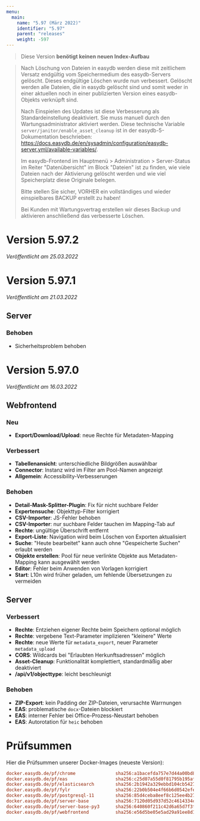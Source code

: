 ```yaml
---
menu:
  main:
    name: "5.97 (März 2022)"
    identifier: "5.97"
    parent: "releases"
    weight: -597
---
```


> Diese Version **benötigt keinen neuen Index-Aufbau**

> Nach Löschung von Dateien in easydb werden diese mit zeitlichem Versatz endgültig vom Speichermedium des easydb-Servers gelöscht. Dieses endgültige Löschen wurde nun verbessert. Gelöscht werden alle Dateien, die in easydb gelöscht sind und somit weder in einer aktuellen noch in einer publizierten Version eines easydb-Objekts verknüpft sind.
>
> Nach Einspielen des Updates ist diese Verbesserung als Standardeinstellung deaktiviert. Sie muss manuell durch den Wartungsadministrator aktiviert werden. Diese technische Variable `server/janitor/enable_asset_cleanup` ist in der easydb-5-Dokumentation beschrieben: https://docs.easydb.de/en/sysadmin/configuration/easydb-server.yml/available-variables/.
>
> Im easydb-Frontend im Hauptmenü > Administration > Server-Status im Reiter "Datenübersicht" im Block "Dateien" ist zu finden, wie viele Dateien nach der Aktivierung gelöscht werden und wie viel Speicherplatz diese Originale belegen.
>
> Bitte stellen Sie sicher, VORHER ein vollständiges und wieder einspielbares BACKUP erstellt zu haben!
>
> Bei Kunden mit Wartungsvertrag erstellen wir dieses Backup und aktivieren anschließend das verbesserte Löschen.

# Version 5.97.2

*Veröffentlicht am 25.03.2022*

# Version 5.97.1

*Veröffentlicht am 21.03.2022*

## Server

### Behoben
* Sicherheitsproblem behoben

# Version 5.97.0

*Veröffentlicht am 16.03.2022*

## Webfrontend

### Neu
* **Export/Download/Upload**: neue Rechte für Metadaten-Mapping

### Verbessert
* **Tabellenansicht**: unterschiedliche Bildgrößen auswählbar
* **Connector**: Instanz wird im Filter am Pool-Namen angezeigt
* **Allgemein**: Accessibility-Verbesserungen

### Behoben
* **Detail-Mask-Splitter-Plugin**: Fix für nicht suchbare Felder
* **Expertensuche**: Objekttyp-Filter korrigiert
* **CSV-Importer**: JS-Fehler behoben
* **CSV-Importer**: nur suchbare Felder tauchen im Mapping-Tab auf
* **Rechte**: ungültige Überschrift entfernt
* **Export-Liste**: Navigation wird beim Löschen von Exporten aktualisiert
* **Suche**: "Heute bearbeitet" kann auch ohne "Gespeicherte Suchen" erlaubt werden
* **Objekte erstellen**: Pool für neue verlinkte Objekte aus Metadaten-Mapping kann ausgewählt werden
* **Editor**: Fehler beim Anwenden von Vorlagen korrigiert
* **Start**: L10n wird früher geladen, um fehlende Übersetzungen zu vermeiden

## Server

### Verbessert
* **Rechte**: Entziehen eigener Rechte beim Speichern optional möglich
* **Rechte**: vergebene Text-Parameter implizieren "kleinere" Werte
* **Rechte**: neue Werte für `metadata_export`, neuer Parameter `metadata_upload`
* **CORS**: Wildcards bei "Erlaubten Herkunftsadressen" möglich
* **Asset-Cleanup**: Funktionalität komplettiert, standardmäßig aber deaktiviert
* **/api/v1/objecttype**: leicht beschleunigt

### Behoben
* **ZIP-Export**: kein Padding der ZIP-Dateien, verursachte Warrnungen
* **EAS**: problematische `docx`-Dateien blockiert
* **EAS**: interner Fehler bei Office-Prozess-Neustart behoben
* **EAS**: Autorotation für `heic` behoben

# Prüfsummen

Hier die Prüfsummen unserer Docker-Images (neueste Version):

```ini
docker.easydb.de/pf/chrome               sha256:a1bacefda757e7d44a00bd89b30c041fffc9973b553014152ee3ef69a50e33d1
docker.easydb.de/pf/eas                  sha256:c25d07a55d0f81795b195afe4e2d7ebe21d6dbe23fc6cb41128d9d6f5ce75c5e
docker.easydb.de/pf/elasticsearch        sha256:2b1942a329ebbd104cb5427307d150f67b60ebde84918dfe5a6b03f2a0f997af
docker.easydb.de/pf/fylr                 sha256:22b0b504e4f66b6d0542efeb89bea9512c94cd479d4ef7287a398038c148084c
docker.easydb.de/pf/postgresql-11        sha256:85d4ceba8eef8c125ee4b276cb3f97bd03cb7d9e714fac3cde7b2f66199ccacd
docker.easydb.de/pf/server-base          sha256:7120d05d937d52c4614334c31871501f3edc3c677f9fe2ddb8c14f1cd9b1b500
docker.easydb.de/pf/server-base-py3      sha256:640860f211c42d6a65d7f3f57e3abdcfd52f42b116b95e925c7caa8656697394
docker.easydb.de/pf/webfrontend          sha256:e56d5be05e5ad29a91ee8d130e2d5bf0419fe566a96f5b1e01088ae702997a55
```
